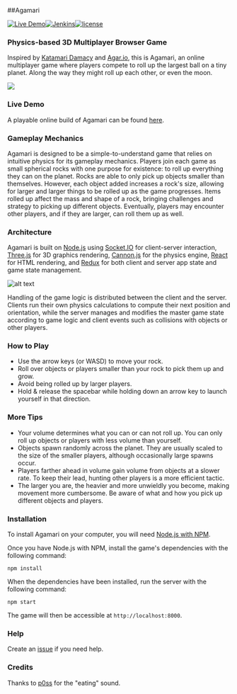 ##Agamari

[![Live Demo](https://img.shields.io/badge/demo-online-green.svg)](http://agamari.herokuapp.com)[![Jenkins](https://img.shields.io/jenkins/s/https/jenkins.qa.ubuntu.com/precise-desktop-amd64_default.svg)]()[![license](https://img.shields.io/github/license/mashape/apistatus.svg)](https://github.com/quirkycorgi/Agamari/blob/master/LICENSE)

### Physics-based 3D Multiplayer Browser Game 
Inspired by [Katamari Damacy](https://en.wikipedia.org/wiki/Katamari_Damacy) and [Agar.io](http://agar.io), this is Agamari, an online multiplayer game where players compete to roll up the largest ball on a tiny planet. Along the way they might roll up each other, or even the moon.

![](https://github.com/quirkycorgi/Agamari/blob/master/public/gameplay.gif)

### Live Demo
A playable online build of Agamari can be found [here](https://agamari.herokuapp.com).

### Gameplay Mechanics
Agamari is designed to be a simple-to-understand game that relies on intuitive physics for its gameplay mechanics. Players join each game as small spherical rocks with one purpose for existence: to roll up everything they can on the planet. 
Rocks are able to only pick up objects smaller than themselves. However, each object added increases a rock's size, allowing for larger and larger things to be rolled up as the game progresses. Items rolled up affect the mass and shape of a rock, bringing challenges and strategy to picking up different objects. Eventually, players may encounter other players, and if they are larger, can roll them up as well.

### Architecture
Agamari is built on [Node.js](https://nodejs.org/) using [Socket.IO](http://socket.io/) for client-server interaction, [Three.js](https://threejs.org/) for 3D graphics rendering, [Cannon.js](http://www.cannonjs.org/) for the physics engine, [React](https://facebook.github.io/react/) for HTML rendering, and [Redux](http://redux.js.org/) for both client and server app state and game state management.

![alt text](https://github.com/quirkycorgi/Agamari/blob/tree/public/architecture.gif)

Handling of the game logic is distributed between the client and the server. Clients run their own physics calculations to compute their next position and orientation, while the server manages and modifies the master game state according to game logic and client events such as collisions with objects or other players.

### How to Play
- Use the arrow keys (or WASD) to move your rock.
- Roll over objects or players smaller than your rock to pick them up and grow.
- Avoid being rolled up by larger players.
- Hold & release the spacebar while holding down an arrow key to launch yourself in that direction.

### More Tips
- Your volume determines what you can or can not roll up. You can only roll up objects or players with less volume than yourself.
- Objects spawn randomly across the planet. They are usually scaled to the size of the smaller players, although occasionally large spawns occur.
- Players farther ahead in volume gain volume from objects at a slower rate. To keep their lead, hunting other players is a more efficient tactic.
- The larger you are, the heavier and more unwieldly you become, making movement more cumbersome. Be aware of what and how you pick up different objects and players.

### Installation
To install Agamari on your computer, you will need [Node.js with NPM](https://nodejs.org/en/download/).

Once you have Node.js with NPM, install the game's dependencies with the following command:
```
npm install
```

When the dependencies have been installed, run the server with the following command:

```
npm start
```

The game will then be accessible at `http://localhost:8000`. 

### Help
Create an [issue](https://github.com/quirkycorgi/Agamari/issues) if you need help.

### Credits
Thanks to [p0ss](http://opengameart.org/users/p0ss) for the "eating" sound.
